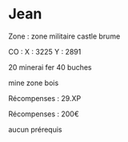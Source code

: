# Jean

Zone : zone militaire castle brume

CO : X : 3225 Y : 2891

20 minerai fer 40 buches

mine zone bois&#x20;

Récompenses : 29.XP

Récompenses : 200€

aucun prérequis

